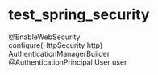 # test_spring_security

@EnableWebSecurity<br/>
configure(HttpSecurity http)<br/>
AuthenticationManagerBuilder<br/>
@AuthenticationPrincipal User user

